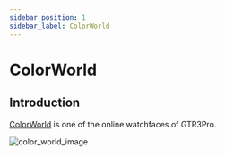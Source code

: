 ```yaml
---
sidebar_position: 1
sidebar_label: ColorWorld
---
```


# ColorWorld

## Introduction
[ColorWorld](https://github.com/zepp-health/zeppos-samples/tree/main/watchface/1.0/color-world) is one of the online watchfaces of GTR3Pro.

![color_world_image](/img/sample/watchface/colorWorld.png)



